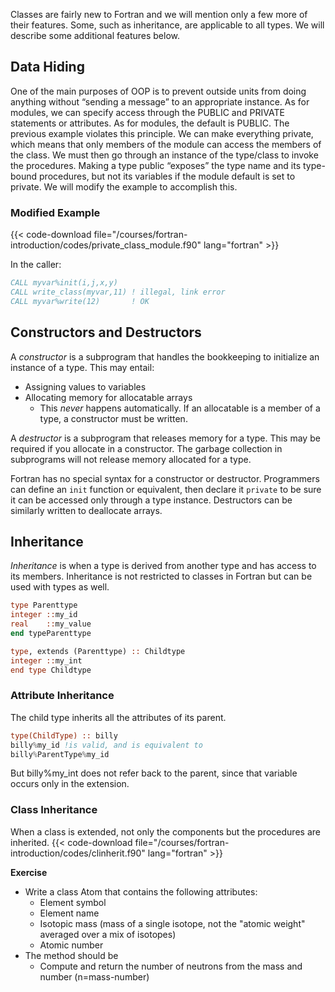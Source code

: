 Classes are fairly new to Fortran and we will mention only a few more of their features.  Some, such as inheritance, are applicable to all types.  We will describe some additional features below. 

## Data Hiding

One of the main purposes of OOP is to prevent outside units from doing anything without “sending a message” to an appropriate instance.
As for modules, we can specify access through the PUBLIC and PRIVATE statements or attributes.  As for modules, the default is PUBLIC.
The previous example violates this principle.  We can make everything private, which means that only members of the module can access the members of the class.  We must then go through an instance of the type/class to invoke the procedures.
Making a type public “exposes” the type name and its type-bound procedures, but not its variables if the module default is set to private.
We will modify the example to accomplish this.

### Modified Example

{{< code-download file="/courses/fortran-introduction/codes/private_class_module.f90" lang="fortran" >}}

In the caller:
```fortran
CALL myvar%init(i,j,x,y)
CALL write_class(myvar,11) ! illegal, link error
CALL myvar%write(12)       ! OK
```

## Constructors and Destructors

A _constructor_ is a subprogram that handles the bookkeeping to initialize an instance of a type. This may entail:
  * Assigning values to variables
  * Allocating memory for allocatable arrays
    * This _never_ happens automatically.  If an allocatable is a member of a type, a constructor must be written.

A _destructor_ is a subprogram that releases memory for a type.  This may be required if you allocate in a constructor.  The garbage collection in subprograms will not release memory allocated for a type.

Fortran has no special syntax for a constructor or destructor.  Programmers can define an `init` function or equivalent, then declare it `private` to be sure it can be accessed only through a type instance.  Destructors can be similarly written to deallocate arrays.

## Inheritance

_Inheritance_ is when a type is derived from another type and has access to its members.  Inheritance is not restricted to classes in Fortran but can be used with types as well.
```fortran
type Parenttype
integer ::my_id
real    ::my_value
end typeParenttype

type, extends (Parenttype) :: Childtype
integer ::my_int
end type Childtype
```

### Attribute Inheritance

The child type inherits all the attributes of its parent.
```fortran
type(ChildType) :: billy
billy%my_id !is valid, and is equivalent to
billy%ParentType%my_id
```
But billy%my_int does not refer back to the parent, since that variable occurs only in the extension.

### Class Inheritance

When a class is extended, not only the components but the procedures are inherited.
{{< code-download file="/courses/fortran-introduction/codes/clinherit.f90" lang="fortran" >}}

**Exercise**

* Write a class Atom that contains the following attributes:
  * Element symbol
  * Element name
  * Isotopic mass (mass of a single isotope, not the "atomic weight" averaged over a mix of isotopes)
  * Atomic number
* The method should be
  * Compute and return the number of neutrons from the mass and number (n=mass-number)
